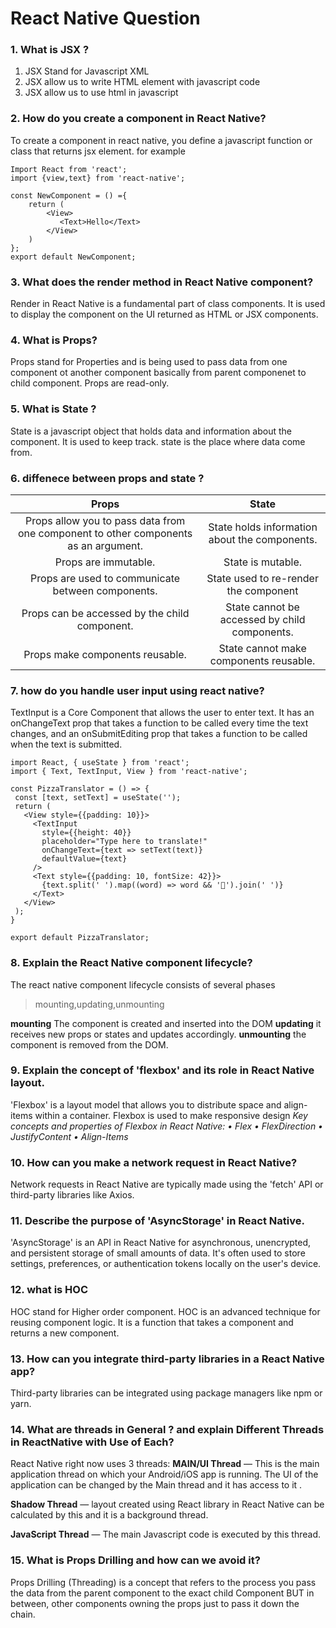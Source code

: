 # React Native Question

### 1. What is JSX ?

1. JSX Stand for Javascript XML
2. JSX allow us to write HTML element with javascript code
3. JSX allow us to use html in javascript

### 2. How do you create a component in React Native?

To create a component in react native, you define a javascript function or class that returns jsx element.
for example

```JS
Import React from 'react';
import {view,text} from 'react-native';

const NewComponent = () ={
    return (
        <View>
           <Text>Hello</Text>
        </View>
    )
};
export default NewComponent;
```

### 3. What does the render method in React Native component?

Render in React Native is a fundamental part of class components. It is used to display the component on the UI returned as HTML or JSX components.

### 4. What is Props?

Props stand for Properties and is being used to pass data from one component ot another component basically from parent componenet to child component.
Props are read-only.

### 5. What is State ?

State is a javascript object that holds data and information about the component. It is used to keep track.
state is the place where data come from.

### 6. diffenece between props and state ?

|                                        Props                                        |                     State                     |
| :---------------------------------------------------------------------------------: | :-------------------------------------------: |
| Props allow you to pass data from one component to other components as an argument. | State holds information about the components. |
|                                Props are immutable.                                 |               State is mutable.               |
|                  Props are used to communicate between components.                  |     State used to re-render the component     |
|                    Props can be accessed by the child component.                    | State cannot be accessed by child components. |
|                           Props make components reusable.                           |    State cannot make components reusable.     |

### 7. how do you handle user input using react native?

TextInput is a Core Component that allows the user to enter text. It has an onChangeText prop that takes a function to be called every time the text changes, and an onSubmitEditing prop that takes a function to be called when the text is submitted.

```Js
import React, { useState } from 'react';
import { Text, TextInput, View } from 'react-native';

const PizzaTranslator = () => {
 const [text, setText] = useState('');
 return (
   <View style={{padding: 10}}>
     <TextInput
       style={{height: 40}}
       placeholder="Type here to translate!"
       onChangeText={text => setText(text)}
       defaultValue={text}
     />
     <Text style={{padding: 10, fontSize: 42}}>
       {text.split(' ').map((word) => word && '🍕').join(' ')}
     </Text>
   </View>
 );
}

export default PizzaTranslator;

```

### 8. Explain the React Native component lifecycle?

The react native component lifecycle consists of several phases

> mounting,updating,unmounting

**mounting**
The component is created and inserted into the DOM
**updating**
it receives new props or states and updates accordingly.
**unmounting**
the component is removed from the DOM.

### 9. Explain the concept of 'flexbox' and its role in React Native layout.

'Flexbox' is a layout model that allows you to distribute space and align-items within a container.
Flexbox is used to make responsive design
_Key concepts and properties of Flexbox in React Native:
• Flex
• FlexDirection
• JustifyContent
• Align-Items_

### 10. How can you make a network request in React Native?

Network requests in React Native are typically made using the 'fetch' API or third-party libraries like Axios.

### 11. Describe the purpose of 'AsyncStorage' in React Native.

'AsyncStorage' is an API in React Native for asynchronous, unencrypted, and persistent storage of small amounts of data.
It's often used to store settings, preferences, or authentication tokens locally on the user's device.

### 12. what is HOC

HOC stand for Higher order component.
HOC is an advanced technique for reusing component logic.
It is a function that takes a component and returns a new component.

### 13. How can you integrate third-party libraries in a React Native app?

Third-party libraries can be integrated using package managers like npm or yarn.

### 14. What are threads in General ? and explain Different Threads in ReactNative with Use of Each?

React Native right now uses 3 threads:
**MAIN/UI Thread** — This is the main application thread on which your Android/iOS app is running. The UI of the application can be changed by the Main thread and it has access to it .

**Shadow Thread** — layout created using React library in React Native can be calculated by this and it is a background thread.

**JavaScript Thread** — The main Javascript code is executed by this thread.

### 15. What is Props Drilling and how can we avoid it?

Props Drilling (Threading) is a concept that refers to the process you pass the data from the parent component to the exact child Component BUT in between, other components owning the props just to pass it down the chain.
